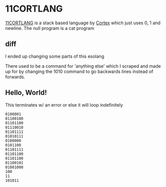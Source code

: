 # 11CORTLANG

[11CORTLANG](https://esolangs.org/wiki/11CORTLANG) is a stack based language by [Cortex](https://esolangs.org/wiki/User:Cortex) which just uses 0, 1 and newline. The null program is a cat program

## diff

I ended up changing some parts of this esolang

There used to be a command for 'anything else' which I scraped and made up for by changing the 1010 command to go backwards lines instead of forwards. 

## Hello, World!

This terminates w/ an error or else it will loop indefinitely

```
0100001
01100100
01101100
01110010
01101111
01010111
0100000
0101100
01101111
01101100
01101100
01100101
01001000
100
11
101011
```